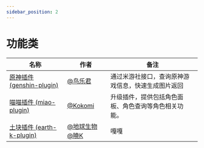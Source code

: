 ```yaml
---
sidebar_position: 2
---
```


# 功能类

| 名称  |  作者  | 备注  |
|-------| ----- |------ |
| [原神插件 (genshin-plugin)](https://github.com/yoimiya-kokomi/Miao-Yunzai/tree/genshin) | [@鸟乐君](https://gitee.com/Le-niao) | 通过米游社接口，查询原神游戏信息，快速生成图片返回 |
| [喵喵插件 (miao-plugin)](https://github.com/yoimiya-kokomi/miao-plugin) | [@Kokomi](https://github.com/yoimiya-kokomi) | 升级插件，提供包括角色面板、角色查询等角色相关功能。 |
| [土块插件 (earth-k-plugin)](https://gitee.com/SmallK111407/earth-k-plugin) | [@地球生物](https://gitee.com/diqiushengwu) [@曉K](https://gitee.com/SmallK111407) | 嘎嘎 |